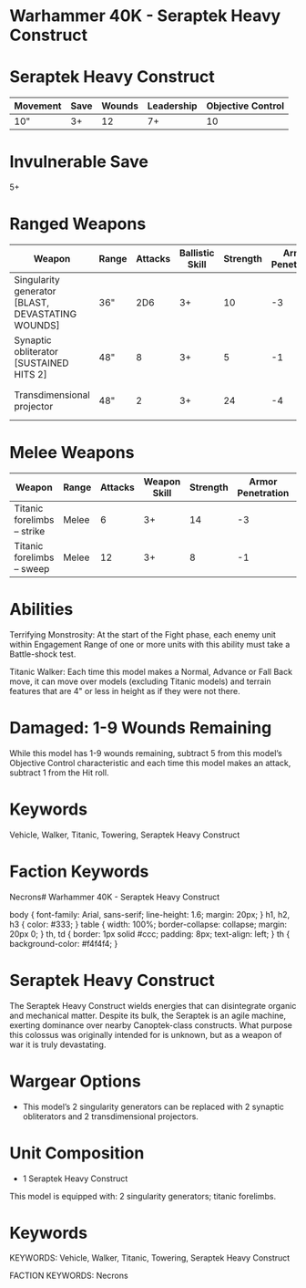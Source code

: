 # Warhammer 40K - Seraptek Heavy Construct

# Seraptek Heavy Construct

|Movement|Save|Wounds|Leadership|Objective Control|
|---|---|---|---|---|
|10"|3+|12|7+|10|

# Invulnerable Save

5+

# Ranged Weapons

|Weapon|Range|Attacks|Ballistic Skill|Strength|Armor Penetration|Damage|Abilities|
|---|---|---|---|---|---|---|---|
|Singularity generator [BLAST, DEVASTATING WOUNDS]|36"|2D6|3+|10|-3|4|CORE: Deadly Demise D6+2|
|Synaptic obliterator [SUSTAINED HITS 2]|48"|8|3+|5|-1|2| |
|Transdimensional projector|48"|2|3+|24|-4|D6+4|FACTION: Reanimation Protocols|

# Melee Weapons

|Weapon|Range|Attacks|Weapon Skill|Strength|Armor Penetration|Damage|
|---|---|---|---|---|---|---|
|Titanic forelimbs – strike|Melee|6|3+|14|-3|5|
|Titanic forelimbs – sweep|Melee|12|3+|8|-1|2|

# Abilities

Terrifying Monstrosity: At the start of the Fight phase, each enemy unit within Engagement Range of one or more units with this ability must take a Battle-shock test.

Titanic Walker: Each time this model makes a Normal, Advance or Fall Back move, it can move over models (excluding Titanic models) and terrain features that are 4" or less in height as if they were not there.

# Damaged: 1-9 Wounds Remaining

While this model has 1-9 wounds remaining, subtract 5 from this model’s Objective Control characteristic and each time this model makes an attack, subtract 1 from the Hit roll.

# Keywords

Vehicle, Walker, Titanic, Towering, Seraptek Heavy Construct

# Faction Keywords

Necrons# Warhammer 40K - Seraptek Heavy Construct

body {
font-family: Arial, sans-serif;
line-height: 1.6;
margin: 20px;
}
h1, h2, h3 {
color: #333;
}
table {
width: 100%;
border-collapse: collapse;
margin: 20px 0;
}
th, td {
border: 1px solid #ccc;
padding: 8px;
text-align: left;
}
th {
background-color: #f4f4f4;
}

# Seraptek Heavy Construct

The Seraptek Heavy Construct wields energies that can disintegrate organic and mechanical matter. Despite its bulk, the Seraptek is an agile machine, exerting dominance over nearby Canoptek-class constructs. What purpose this colossus was originally intended for is unknown, but as a weapon of war it is truly devastating.

# Wargear Options

- This model’s 2 singularity generators can be replaced with 2 synaptic obliterators and 2 transdimensional projectors.

# Unit Composition

- 1 Seraptek Heavy Construct

This model is equipped with: 2 singularity generators; titanic forelimbs.

# Keywords

KEYWORDS: Vehicle, Walker, Titanic, Towering, Seraptek Heavy Construct

FACTION KEYWORDS: Necrons